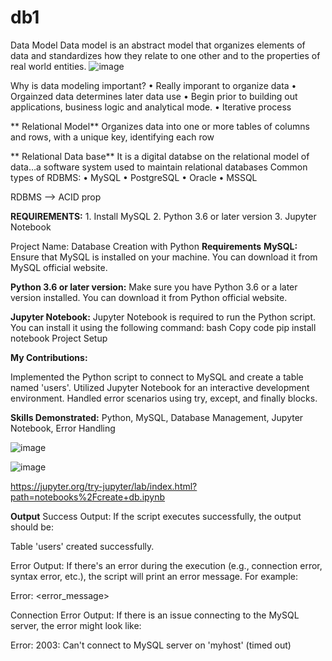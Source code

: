 # db1
Data Model 
Data model is an abstract model that organizes elements of data and standardizes how they relate to one other and to the properties of real world entities.
![image](https://github.com/AnchalSinha25/db1/assets/89031662/2b24022d-388e-4792-85fb-985a3b91da92)

Why is data modeling important?
	• Really imporant to organize data
	• Orgainzed data determines later data use
	• Begin prior to building out applications, business logic and analytical mode.
	• Iterative process
	
**	Relational Model**
	Organizes data into one or more tables of columns and rows, with a unique key, identifying each row
	
**	Relational Data base**
	It is a digital databse on the relational model of data…a software system used to maintain relational databases 
	Common types of RDBMS:
	• MySQL
	• PostgreSQL
	• Oracle
	• MSSQL

RDBMS --> ACID prop

**REQUIREMENTS:**
	1. Install MySQL
	2. Python 3.6 or later version
	3. Jupyter Notebook

Project Name: Database Creation with Python
**Requirements**
**MySQL:**
Ensure that MySQL is installed on your machine. You can download it from MySQL official website.

**Python 3.6 or later version:**
Make sure you have Python 3.6 or a later version installed. You can download it from Python official website.

**Jupyter Notebook:**
Jupyter Notebook is required to run the Python script. You can install it using the following command:
bash
Copy code
pip install notebook
Project Setup

**My Contributions:**

Implemented the Python script to connect to MySQL and create a table named 'users'.
Utilized Jupyter Notebook for an interactive development environment.
Handled error scenarios using try, except, and finally blocks.

**Skills Demonstrated:**
Python, MySQL, Database Management, Jupyter Notebook, Error Handling

![image](https://github.com/AnchalSinha25/db1/assets/89031662/37203398-f14b-4202-9a88-cef6c2bdc009)

![image](https://github.com/AnchalSinha25/db1/assets/89031662/34daed24-7b43-4a06-993e-3ca8864b12eb)

https://jupyter.org/try-jupyter/lab/index.html?path=notebooks%2Fcreate+db.ipynb

**Output**
Success Output:
If the script executes successfully, the output should be:

Table 'users' created successfully.

Error Output:
If there's an error during the execution (e.g., connection error, syntax error, etc.), the script will print an error message. For example:

Error: <error_message>

Connection Error Output:
If there is an issue connecting to the MySQL server, the error might look like:

Error: 2003: Can't connect to MySQL server on 'myhost' (timed out)

